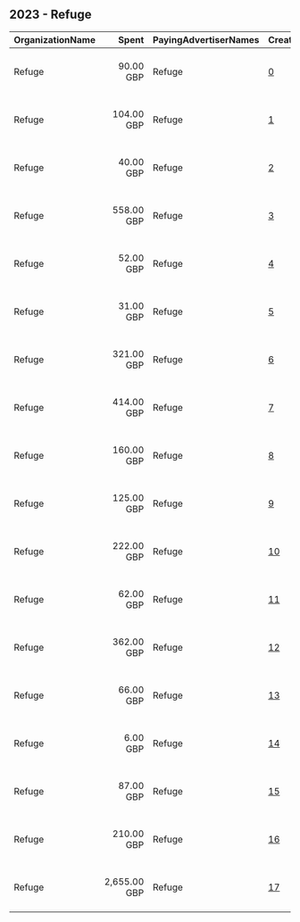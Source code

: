 ## 2023 - Refuge 
|OrganizationName|Spent|PayingAdvertiserNames|CreativeUrls|Impressions|Genders|AgeBrackets|CountryCodes|BillingAddresses|CandidateBallotInformation|
|:---|---:|:---|:---|---:|:---|:---|:---|:---|:---|
|Refuge|90.00 GBP|Refuge|[0](https://www.snap.com/political-ads/asset/64fafe0b44b9f8431c660a1610f4916946aac02aa8cf5ae34509c4a93e8b3980?mediaType=mp4)|37,152||18+|united kingdom|"One America Square, 3rd floor, 17 Crosswall,London,EC3N 2LB,GB"||
|Refuge|104.00 GBP|Refuge|[1](https://www.snap.com/political-ads/asset/cb18261874d5d92055ebc9ba85ea26eb190dfbcc96576041f39fa5b788e5eabf?mediaType=mp4)|29,554||18+|united kingdom|"One America Square, 3rd floor, 17 Crosswall,London,EC3N 2LB,GB"||
|Refuge|40.00 GBP|Refuge|[2](https://www.snap.com/political-ads/asset/e194d50c06b0d9de5469c665ed797643eede7322c8a45ddc867f6a4c216b559d?mediaType=mp4)|5,928||18+|united kingdom|"One America Square, 3rd floor, 17 Crosswall,London,EC3N 2LB,GB"||
|Refuge|558.00 GBP|Refuge|[3](https://www.snap.com/political-ads/asset/fa5c1ed64884379e878d57839b0e5bc2c2f8b07172bb702ff949a1a1de585e49?mediaType=mp4)|168,978|FEMALE|18+|united kingdom|"One America Square, 3rd floor, 17 Crosswall,London,EC3N 2LB,GB"||
|Refuge|52.00 GBP|Refuge|[4](https://www.snap.com/political-ads/asset/57d8e53d037b344ad0295a50273a9cb02cf12e34df0e29145c6b3c52efed2510?mediaType=mp4)|15,498||18+|united kingdom|"One America Square, 3rd floor, 17 Crosswall,London,EC3N 2LB,GB"||
|Refuge|31.00 GBP|Refuge|[5](https://www.snap.com/political-ads/asset/e194d50c06b0d9de5469c665ed797643eede7322c8a45ddc867f6a4c216b559d?mediaType=mp4)|8,143||18+|united kingdom|"One America Square, 3rd floor, 17 Crosswall,London,EC3N 2LB,GB"||
|Refuge|321.00 GBP|Refuge|[6](https://www.snap.com/political-ads/asset/dec6e6d65d0276d97de0a224ba3b172b8c210517d7a73017adefa9f721105166?mediaType=mp4)|92,265||18+|united kingdom|"One America Square, 3rd floor, 17 Crosswall,London,EC3N 2LB,GB"||
|Refuge|414.00 GBP|Refuge|[7](https://www.snap.com/political-ads/asset/dec6e6d65d0276d97de0a224ba3b172b8c210517d7a73017adefa9f721105166?mediaType=mp4)|54,142|FEMALE|18+|united kingdom|"One America Square, 3rd floor, 17 Crosswall,London,EC3N 2LB,GB"||
|Refuge|160.00 GBP|Refuge|[8](https://www.snap.com/political-ads/asset/e194d50c06b0d9de5469c665ed797643eede7322c8a45ddc867f6a4c216b559d?mediaType=mp4)|27,868||18+|united kingdom|"One America Square, 3rd floor, 17 Crosswall,London,EC3N 2LB,GB"||
|Refuge|125.00 GBP|Refuge|[9](https://www.snap.com/political-ads/asset/cb18261874d5d92055ebc9ba85ea26eb190dfbcc96576041f39fa5b788e5eabf?mediaType=mp4)|44,478|FEMALE|18+|united kingdom|"One America Square, 3rd floor, 17 Crosswall,London,EC3N 2LB,GB"||
|Refuge|222.00 GBP|Refuge|[10](https://www.snap.com/political-ads/asset/8214907ec66bf64f0f90464ebbb1bf9aff9961a640976c5625f184a32170ccdd?mediaType=mp4)|39,907||18+|united kingdom|"One America Square, 3rd floor, 17 Crosswall,London,EC3N 2LB,GB"||
|Refuge|62.00 GBP|Refuge|[11](https://www.snap.com/political-ads/asset/dec6e6d65d0276d97de0a224ba3b172b8c210517d7a73017adefa9f721105166?mediaType=mp4)|14,469|FEMALE|18+|united kingdom|"One America Square, 3rd floor, 17 Crosswall,London,EC3N 2LB,GB"||
|Refuge|362.00 GBP|Refuge|[12](https://www.snap.com/political-ads/asset/8214907ec66bf64f0f90464ebbb1bf9aff9961a640976c5625f184a32170ccdd?mediaType=mp4)|45,826||18+|united kingdom|"One America Square, 3rd floor, 17 Crosswall,London,EC3N 2LB,GB"||
|Refuge|66.00 GBP|Refuge|[13](https://www.snap.com/political-ads/asset/64fafe0b44b9f8431c660a1610f4916946aac02aa8cf5ae34509c4a93e8b3980?mediaType=mp4)|22,027|FEMALE|18+|united kingdom|"One America Square, 3rd floor, 17 Crosswall,London,EC3N 2LB,GB"||
|Refuge|6.00 GBP|Refuge|[14](https://www.snap.com/political-ads/asset/8214907ec66bf64f0f90464ebbb1bf9aff9961a640976c5625f184a32170ccdd?mediaType=mp4)|1,359||18+|united kingdom|"One America Square, 3rd floor, 17 Crosswall,London,EC3N 2LB,GB"||
|Refuge|87.00 GBP|Refuge|[15](https://www.snap.com/political-ads/asset/1633ce2d5475c971b7cee16c72edb3ac2f3312fc1799dedb179fcf5bddd2bf67?mediaType=mp4)|27,330|FEMALE|18+|united kingdom|"One America Square, 3rd floor, 17 Crosswall,London,EC3N 2LB,GB"||
|Refuge|210.00 GBP|Refuge|[16](https://www.snap.com/political-ads/asset/dec6e6d65d0276d97de0a224ba3b172b8c210517d7a73017adefa9f721105166?mediaType=mp4)|77,377|FEMALE|18+|united kingdom|"One America Square, 3rd floor, 17 Crosswall,London,EC3N 2LB,GB"||
|Refuge|2,655.00 GBP|Refuge|[17](https://www.snap.com/political-ads/asset/dec6e6d65d0276d97de0a224ba3b172b8c210517d7a73017adefa9f721105166?mediaType=mp4)|634,558|FEMALE|18+|united kingdom|"One America Square, 3rd floor, 17 Crosswall,London,EC3N 2LB,GB"||
